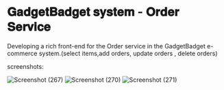 # 𝐆𝐚𝐝𝐠𝐞𝐭𝐁𝐚𝐝𝐠𝐞𝐭 𝐬𝐲𝐬𝐭𝐞𝐦 - 𝐎𝐫𝐝𝐞𝐫 𝐒𝐞𝐫𝐯𝐢𝐜𝐞


Developing a rich front-end for the Order service in the GadgetBadget e-commerce system.(select items,add orders, update orders , delete orders)

screenshots:

![Screenshot (267)](https://user-images.githubusercontent.com/68727030/127603008-39655bec-2643-4772-923e-c00b21f9885e.png)
![Screenshot (270)](https://user-images.githubusercontent.com/68727030/127603295-c6e00c70-8b3c-4da9-8aaf-2ca2641c94c5.png)
![Screenshot (271)](https://user-images.githubusercontent.com/68727030/127603406-bd3e1d75-588d-4a8a-9a26-52281a760316.png)

